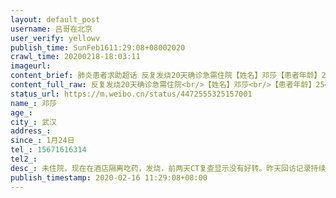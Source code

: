 ```yaml
---
layout: default_post
username: 吕哥在北京
user_verify: yellowv
publish_time: SunFeb1611:29:08+08002020
crawl_time: 20200218-18:03:11
imageurl: 
content_brief: 肺炎患者求助超话 反复发烧20天确诊急需住院【姓名】邓莎【患者年龄】25【所在城市】武汉【详细地址】硚口区沿河大道江山如画一期五栋1006【患病时间】1月24日【急需的帮助】反复发烧20天，核酸检测确诊【联系人】邓莎【联系方式】15671616314【病情描述】 未住院，现在在酒店隔离吃药， ...全文
content_full_raw: 反复发烧20天确诊急需住院<br/>【姓名】邓莎<br/>【患者年龄】25<br/>【所在城市】武汉<br/>【详细地址】硚口区沿河大道江山如画一期五栋1006<br/>【患病时间】1月24日<br/>【急需的帮助】反复发烧20天，核酸检测确诊<br/>【联系人】邓莎<br/>【联系方式】15671616314<br/>【病情描述】<br/>未住院，现在在酒店隔离吃药，发烧，前两天CT复查显示没有好转。昨天回访记录持续发烧20多天，反复与社区沟通多次无果。<adata-url="http://t.cn/ELT0hke"href="http://weibo.com/p/1001018008611000000000000"data-hide=""><spanclass='url-icon'><imgstyle='width:1rem;height:1rem'src='https://h5.sinaimg.cn/upload/2015/09/25/3/timeline_card_small_location_default.png'></span><spanclass="surl-text">北京</span></a>
status_url: https://m.weibo.cn/status/4472555325157001
name_: 邓莎
age_: 
city_: 武汉
address_: 
since_: 1月24日
tel_: 15671616314
tel2_: 
desc_: 未住院，现在在酒店隔离吃药，发烧，前两天CT复查显示没有好转。昨天回访记录持续发烧20多天，反复与社区沟通多次无果。<adata-url="http//t.cn/ELT0hke"href="http//weibo.com/p/1001018008611000000000000"data-hide=""><spanclass='url-icon'><imgstyle='width1rem;height1rem'src='https//h5.sinaimg.cn/upload/2015/09/25/3/timeline_card_small_location_default.png'></span><spanclass="surl-text">北京</span></a>
publish_timestamp: 2020-02-16 11:29:08+08:00
---
```

